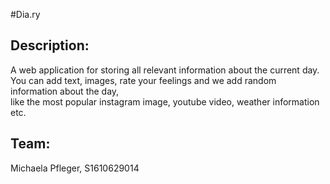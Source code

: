 #Dia.ry
## Description:
A web application for storing all relevant information about the current day.<br>
You can add text, images, rate your feelings and we add random information about the day,<br>
like the most popular instagram image, youtube video, weather information etc.
## Team:
Michaela Pfleger, S1610629014
